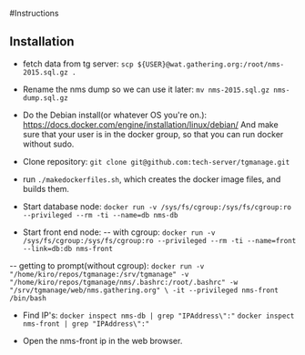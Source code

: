 #Instructions

## Installation
- fetch data from tg server: `scp ${USER}@wat.gathering.org:/root/nms-2015.sql.gz .`
- Rename the nms dump so we can use it later: `mv nms-2015.sql.gz nms-dump.sql.gz`

- Do the Debian install(or whatever OS you're on.): 
https://docs.docker.com/engine/installation/linux/debian/ 
And make sure that your user is in the docker group, so that you can run docker without sudo.  

- Clone repository: `git clone git@github.com:tech-server/tgmanage.git`

- run `./makedockerfiles.sh`, which creates the docker image files, and builds
  them. 

- Start database node: 
`docker run -v /sys/fs/cgroup:/sys/fs/cgroup:ro --privileged --rm -ti --name=db nms-db`

- Start front end node:
-- with cgroup: `docker run -v /sys/fs/cgroup:/sys/fs/cgroup:ro --privileged --rm -ti --name=front --link=db:db nms-front`

-- getting to prompt(without cgroup): 
`docker run -v "/home/kiro/repos/tgmanage:/srv/tgmanage" -v "/home/kiro/repos/tgmanage/nms/.bashrc:/root/.bashrc" -w "/srv/tgmanage/web/nms.gathering.org" \
-it --privileged nms-front /bin/bash`

- Find IP's:
`docker inspect nms-db | grep "IPAddress\":"`
`docker inspect nms-front | grep "IPAddress\":"`

- Open the nms-front ip in the web browser.

